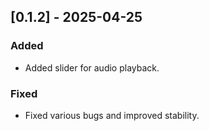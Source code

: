 ## [0.1.2] - 2025-04-25
### Added
- Added slider for audio playback.
### Fixed
- Fixed various bugs and improved stability.